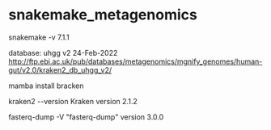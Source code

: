 # snakemake_metagenomics

snakemake -v
7.1.1

database: uhgg v2 24-Feb-2022 
http://ftp.ebi.ac.uk/pub/databases/metagenomics/mgnify_genomes/human-gut/v2.0/kraken2_db_uhgg_v2/

mamba install bracken

kraken2 --version
Kraken version 2.1.2

fasterq-dump -V
"fasterq-dump" version 3.0.0
